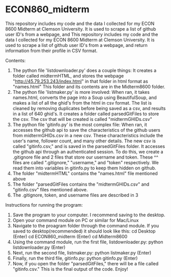 # ECON860_midterm
This repository includes my code and the data I collected for my ECON 8600 Midterm at Clemson University. It is used to scrape a list of github user ID's from a webpage, and This repository includes my code and the data I collected for my ECON 8600 Midterm at Clemson University. It is used to scrape a list of github user ID's from a webpage, and return information from their profile in CSV format.

Contents:

1.	The python file 'listdownloader.py' does a couple things: It creates a folder called midtermHTML, and stores the webpage "http://45.79.253.243/index.html" in that folder in html format as "names.html" This folder and its contents are in the Midterm8600 folder.
2.	The python file 'listmaker.py' is more involved: When ran, it takes names.html, converts the page into a Soup using BeautifulSoup, and makes a list of all the ghid's from the html in csv format. The list is cleaned by removing duplicates before being saved as a csv, and results in a list of 640 ghid's. It creates a folder called parsedGitFiles to store the csv. The csv that will be created is called "midtermGHIDs.csv"
3.	The python file 'gitinfo.py' is the most complex file: When ran, it accesses the github api to save the characteristics of the github users from midtermGHIDs.csv in a new csv. These characteristics include the user's name, follower count, and many other details. The new csv is called "gitinfo.csv," and is saved in the parsedGitFiles folder. It accesses the github api through an authenticated session. To do this, we create a .gitignore file and 2 files that store our username and token. These ^^ files are called ".gitignore," "username," and "token" respectively. We read them into variables in gitinfo.py to keep them hidden on github.
4.	The folder "midtermHTML" contains the "names.html" file mentioned above
5.	The folder "parsedGitFiles contains the "midtermGHIDs.csv" and "gitinfo.csv" files mentioned above.
6.	The .gitignore, token, and username files are described in 3

Instructions for running the program:

1.	Save the program to your computer. I recommend saving to the desktop.
2.	Open your command module on PC or similar for Mac/Linux
3.	Navigate to the proagram folder through the command module. If you saved to desktop(recommended) it should look like this: cd Desktop (Enter) cd ECON860_midterm (Enter) cd Midterm8600
4.	Using the command module, run the first file, listdownloader.py: python listdownloader.py (Enter)
5.	Next, run the second file, listmaker.py: python listmaker.py (Enter)
6.	Finally, run the third file, gitinfo.py: python gitinfo.py (Enter)
7.	Now, if you open the folder "parsedGitFiles," there will be a file called "gitinfo.csv." This is the final output of the code. Enjoy!
